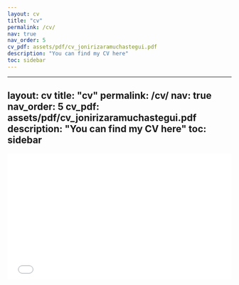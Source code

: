 ```yaml
---
layout: cv
title: "cv"
permalink: /cv/
nav: true
nav_order: 5
cv_pdf: assets/pdf/cv_jonirizaramuchastegui.pdf
description: "You can find my CV here"
toc: sidebar
---
```


---
layout: cv
title: "cv"
permalink: /cv/
nav: true
nav_order: 5
cv_pdf: assets/pdf/cv_jonirizaramuchastegui.pdf
description: "You can find my CV here"
toc: sidebar
---

<style>
  .responsive-iframe {
    position: relative;
    overflow: hidden;
    padding-top: 56.25%; /* 16:9 aspect ratio */
  }
  .responsive-iframe iframe {
    position: absolute;
    top: 0;
    left: 0;
    width: 100%;
    height: 100%;
  }
</style>

<div class="responsive-iframe">
  <iframe src="{{ site.baseurl }}/assets/pdf/cv_jonirizaramuchastegui.pdf" frameborder="0">
    This browser does not support PDFs. Please download the PDF to view it: 
    <a href="{{ site.baseurl }}/assets/pdf/cv_jonirizaramuchastegui.pdf">Download PDF</a>
  </iframe>
</div>
